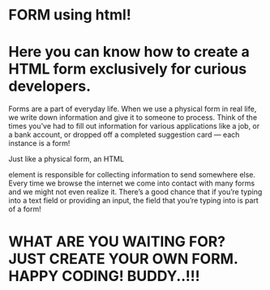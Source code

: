 <html>
  <head>
    <h1>FORM using html!</h1>
    <h1>Here you can know how to create a HTML form exclusively for curious developers.</h1>
  </head>
  <body>
    <p>Forms are a part of everyday life. When we use a physical form in real 
    life, we write down information and give it to someone to process. 
    Think of the times you’ve had to fill out information 
    for various applications like a job, or a bank account, or dropped off a 
    completed suggestion card — each instance is a form!

Just like a physical form, an HTML <form> element is responsible for collecting 
information to send somewhere else. Every time we browse the internet we come into contact with 
many forms and we might not even realize it. There’s a good chance that if you’re typing into a 
text field or providing an input, the field that you’re typing into is part of a form!</p>
   <h1>WHAT ARE YOU WAITING FOR? JUST CREATE YOUR OWN FORM. HAPPY CODING! BUDDY..!!!</h1>
  </body>
</html>



